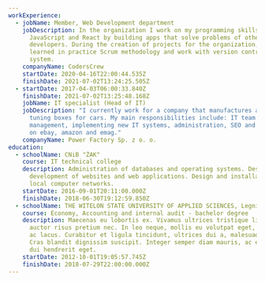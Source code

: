 ```yaml
---
workExperience:
  - jobName: Member, Web Development department
    jobDescription: In the organization I work on my programming skills in
      JavaScript and React by building apps that solve problems of other
      developers. During the creation of projects for the organization, I
      learned in practice Scrum methodology and work with version control
      system.
    companyName: CodersCrew
    startDate: 2020-04-16T22:00:44.535Z
    finishDate: 2021-07-02T13:24:25.505Z
  - startDate: 2017-04-03T06:00:33.840Z
    finishDate: 2021-07-02T13:25:48.168Z
    jobName: IT specialist (Head of IT)
    jobDescription: "I currently work for a company that manufactures and sells
      tuning boxes for cars. My main responsibilities include: IT team
      management, implementing new IT systems, administration, SEO and listing
      on ebay, amazon and emag."
    companyName: Power Factory Sp. z o. o.
education:
  - schoolName: CNiB "ŻAK"
    course: IT technical college
    description: Administration of databases and operating systems. Design and
      development of websites and web applications. Design and installation of
      local computer networks.
    startDate: 2016-09-01T20:11:00.000Z
    finishDate: 2018-06-30T19:12:59.850Z
  - schoolName: THE WITELON STATE UNIVERSITY OF APPLIED SCIENCES, Legnica
    course: Economy, Accounting and internal audit - bachelor degree
    description: Maecenas eu lobortis ex. Vivamus ultrices tristique libero, non
      auctor risus pretium nec. In leo neque, mollis eu volutpat eget, sodales
      ac lacus. Curabitur et ligula tincidunt, ultrices dui a, malesuada est.
      Cras blandit dignissim suscipit. Integer semper diam mauris, ac efficitur
      dui hendrerit eget.
    startDate: 2012-10-01T19:05:57.745Z
    finishDate: 2018-07-29T22:00:00.000Z
---
```


